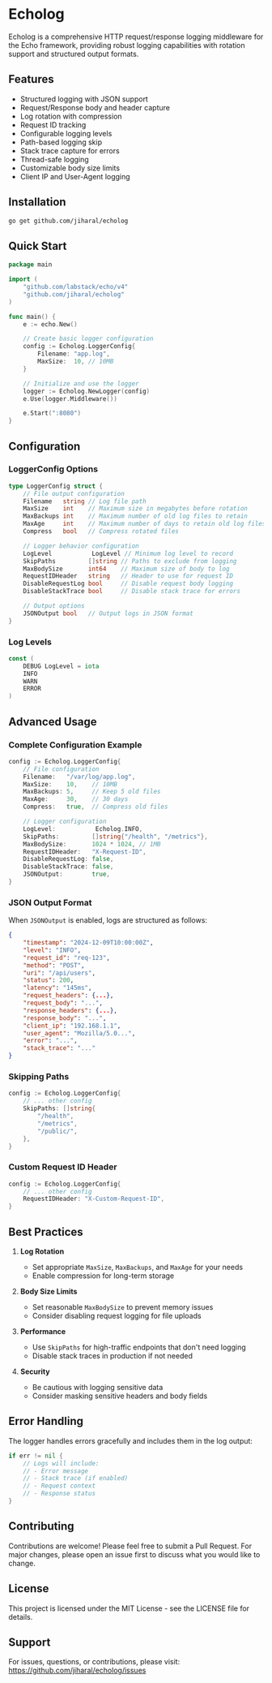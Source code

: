 # Echolog

Echolog is a comprehensive HTTP request/response logging middleware for the Echo framework, providing robust logging capabilities with rotation support and structured output formats.

## Features

- Structured logging with JSON support
- Request/Response body and header capture
- Log rotation with compression
- Request ID tracking
- Configurable logging levels
- Path-based logging skip
- Stack trace capture for errors
- Thread-safe logging
- Customizable body size limits
- Client IP and User-Agent logging

## Installation

```bash
go get github.com/jiharal/echolog
```

## Quick Start

```go
package main

import (
    "github.com/labstack/echo/v4"
    "github.com/jiharal/echolog"
)

func main() {
    e := echo.New()

    // Create basic logger configuration
    config := Echolog.LoggerConfig{
        Filename: "app.log",
        MaxSize:  10, // 10MB
    }

    // Initialize and use the logger
    logger := Echolog.NewLogger(config)
    e.Use(logger.Middleware())

    e.Start(":8080")
}
```

## Configuration

### LoggerConfig Options

```go
type LoggerConfig struct {
    // File output configuration
    Filename   string // Log file path
    MaxSize    int    // Maximum size in megabytes before rotation
    MaxBackups int    // Maximum number of old log files to retain
    MaxAge     int    // Maximum number of days to retain old log files
    Compress   bool   // Compress rotated files

    // Logger behavior configuration
    LogLevel           LogLevel // Minimum log level to record
    SkipPaths         []string // Paths to exclude from logging
    MaxBodySize       int64    // Maximum size of body to log
    RequestIDHeader   string   // Header to use for request ID
    DisableRequestLog bool     // Disable request body logging
    DisableStackTrace bool     // Disable stack trace for errors

    // Output options
    JSONOutput bool   // Output logs in JSON format
}
```

### Log Levels

```go
const (
    DEBUG LogLevel = iota
    INFO
    WARN
    ERROR
)
```

## Advanced Usage

### Complete Configuration Example

```go
config := Echolog.LoggerConfig{
    // File configuration
    Filename:   "/var/log/app.log",
    MaxSize:    10,    // 10MB
    MaxBackups: 5,     // Keep 5 old files
    MaxAge:     30,    // 30 days
    Compress:   true,  // Compress old files

    // Logger configuration
    LogLevel:           Echolog.INFO,
    SkipPaths:         []string{"/health", "/metrics"},
    MaxBodySize:       1024 * 1024, // 1MB
    RequestIDHeader:   "X-Request-ID",
    DisableRequestLog: false,
    DisableStackTrace: false,
    JSONOutput:        true,
}
```

### JSON Output Format

When `JSONOutput` is enabled, logs are structured as follows:

```json
{
    "timestamp": "2024-12-09T10:00:00Z",
    "level": "INFO",
    "request_id": "req-123",
    "method": "POST",
    "uri": "/api/users",
    "status": 200,
    "latency": "145ms",
    "request_headers": {...},
    "request_body": "...",
    "response_headers": {...},
    "response_body": "...",
    "client_ip": "192.168.1.1",
    "user_agent": "Mozilla/5.0...",
    "error": "...",
    "stack_trace": "..."
}
```

### Skipping Paths

```go
config := Echolog.LoggerConfig{
    // ... other config
    SkipPaths: []string{
        "/health",
        "/metrics",
        "/public/",
    },
}
```

### Custom Request ID Header

```go
config := Echolog.LoggerConfig{
    // ... other config
    RequestIDHeader: "X-Custom-Request-ID",
}
```

## Best Practices

1. **Log Rotation**

   - Set appropriate `MaxSize`, `MaxBackups`, and `MaxAge` for your needs
   - Enable compression for long-term storage

2. **Body Size Limits**

   - Set reasonable `MaxBodySize` to prevent memory issues
   - Consider disabling request logging for file uploads

3. **Performance**

   - Use `SkipPaths` for high-traffic endpoints that don't need logging
   - Disable stack traces in production if not needed

4. **Security**
   - Be cautious with logging sensitive data
   - Consider masking sensitive headers and body fields

## Error Handling

The logger handles errors gracefully and includes them in the log output:

```go
if err != nil {
    // Logs will include:
    // - Error message
    // - Stack trace (if enabled)
    // - Request context
    // - Response status
}
```

## Contributing

Contributions are welcome! Please feel free to submit a Pull Request. For major changes, please open an issue first to discuss what you would like to change.

## License

This project is licensed under the MIT License - see the LICENSE file for details.

## Support

For issues, questions, or contributions, please visit:
https://github.com/jiharal/echolog/issues

